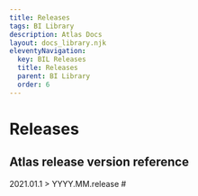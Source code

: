 ```yaml
---
title: Releases
tags: BI Library
description: Atlas Docs
layout: docs_library.njk
eleventyNavigation:
  key: BIL Releases
  title: Releases
  parent: BI Library
  order: 6
---
```


# Releases


## Atlas release version reference

2021.01.1 > YYYY.MM.release #
